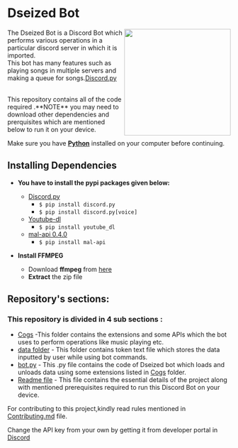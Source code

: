 # Dseized Bot
<img src="https://discord.bots.gg/img/logo_transparent.png" align="right" width ="240px "/>

The Dseized Bot is a Discord Bot which performs various operations in a particular discord server in which it is imported. <br>
This bot has many features such as playing songs in multiple servers and making a queue for songs.[Discord.py](https://pypi.org/project/discord.py/)

<br>
This repository contains all of the code required .**NOTE** you may need to download other dependencies and prerquisites which are  mentioned below to run it on your device.

Make sure you have [**Python**](https://python.org) installed on your computer before continuing.

##  Installing Dependencies


* **You have to install the pypi packages given below:**
    * [Discord.py](https://pypi.org/project/discord.py/)
        * `$ pip install discord.py`
        * `$ pip install discord.py[voice]`
    * [Youtube-dl](https://pypi.org/project/youtube_dl/)
        * `$ pip install youtube_dl`
    * [mal-api 0.4.0 ](https://pypi.org/project/mal-api/)
        * `$ pip install mal-api`
    


* **Install FFMPEG**
   * Download **ffmpeg** from [here](https://www.gyan.dev/ffmpeg/builds/ffmpeg-release-essentials.zip)
   * **Extract** the zip file 
   
 ##  Repository's sections:
   ### **This repository is divided in 4 sub sections :** 
   * [Cogs](https://github.com/acm-iem/Dseized-Bot/tree/master/Cogs) -This folder contains the extensions and some APIs which the bot uses to perform operations like music playing etc.
   * [data folder](https://github.com/acm-iem/Dseized-Bot/tree/master/data) - This folder contains token text file which stores the data inputted by user while using bot commands.
   * [bot.py](https://github.com/acm-iem/Dseized-Bot/blob/master/bot.py) - This .py file contains the code of Dseized bot which loads and unloads data using some extensions listed in      [Cogs](https://github.com/acm-iem/Dseized-Bot/tree/master/Cogs) folder.
   * [Readme file](https://github.com/acm-iem/Dseized-Bot/blob/master/README.md) - This file contains the essential details of the project along with mentioned prerequisites required to run this Discord Bot on your device.
   
   For contributing to this project,kindly read rules mentioned in [Contributing.md](https://github.com/acm-iem/Dseized-Bot/blob/master/README.md) file.

Change the API key from your own by getting it from developer portal in [Discord](https://discord.com/developers/applications)


